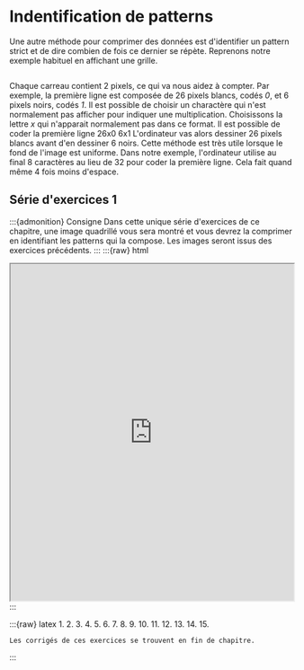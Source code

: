 # Indentification de patterns
Une autre méthode pour comprimer des données est d'identifier un pattern strict et de dire combien de fois ce dernier se répète. Reprenons notre exemple habituel en affichant une grille.
```{figure} imgs/mountains/32x32_gride.png
```
Chaque carreau contient 2 pixels, ce qui va nous aidez à compter. Par exemple, la première ligne est composée de 26 pixels blancs, codés *0*, et 6 pixels noirs, codés *1*. Il est possible de choisir un charactère qui n'est normalement pas afficher pour indiquer une multiplication. Choisissons la lettre *x* qui n'apparait normalement pas dans ce format. Il est possible de coder la première ligne
        26x0 6x1
L'ordinateur vas alors dessiner 26 pixels blancs avant d'en dessiner 6 noirs. Cette méthode est très utile lorsque le fond de l'image est uniforme. Dans notre exemple, l'ordinateur utilise au final 8 caractères au lieu de 32 pour coder la première ligne. Cela fait quand même 4 fois moins d'espace. 

## Série d'exercices 1
:::{admonition} Consigne
 Dans cette unique série d'exercices de ce chapitre, une image quadrillé vous sera montré et vous devrez la comprimer en identifiant les patterns qui la compose. Les images seront issus des exercices précédents.
:::
:::{raw} html
<iframe src="https://brython.info/gallery/phaser.html" width="100%" height="600"></iframe>
:::

:::{raw} latex
1. 
2. 
3. 
4. 
5. 
6. 
7. 
8. 
9. 
10. 
11. 
12. 
13. 
14. 
15. 

```{warning}
Les corrigés de ces exercices se trouvent en fin de chapitre.
```
:::